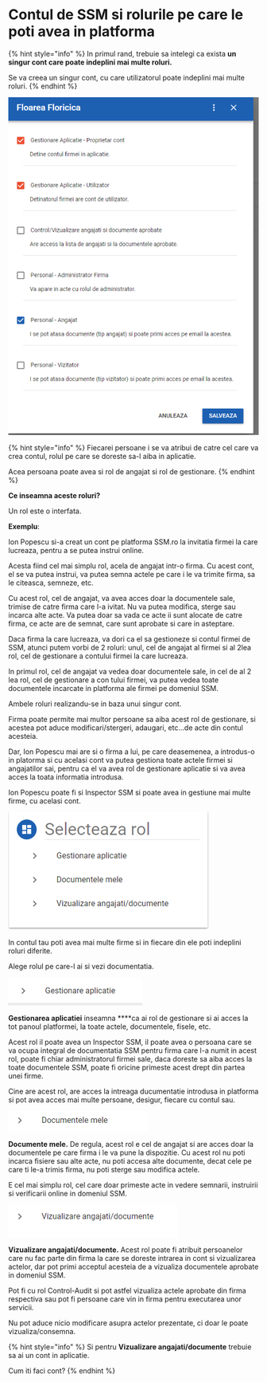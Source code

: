 # Contul de SSM si rolurile pe care le poti avea in platforma

{% hint style="info" %}
In primul rand, trebuie sa intelegi ca exista **un singur cont care poate indeplini mai multe roluri.**

Se va creea un singur cont, cu care utilizatorul poate indeplini mai multe roluri.
{% endhint %}

 

![](.gitbook/assets/image%20%28126%29.png)

{% hint style="info" %}
Fiecarei persoane i se va atribui de catre cel care va crea contul, rolul pe care se doreste sa-l aiba in aplicatie. 

Acea persoana poate avea si rol de angajat si rol de gestionare.
{% endhint %}

**Ce inseamna aceste roluri?** 

Un rol este o interfata. 

**Exemplu**: 

Ion Popescu si-a creat un cont pe platforma SSM.ro la invitatia firmei la care lucreaza, pentru a se putea instrui online. 

Acesta fiind cel mai simplu rol, acela de angajat intr-o firma. Cu acest cont, el se va putea instrui, va putea semna actele pe care i le va trimite firma, sa le citeasca, semneze, etc. 

Cu acest rol, cel de angajat, va avea acces doar la documentele sale,  trimise de catre firma care l-a ivitat. Nu va putea modifica, sterge sau incarca alte acte. Va putea doar sa vada ce acte ii sunt alocate de catre firma, ce acte are de semnat, care sunt aprobate si care in asteptare.

Daca firma la care lucreaza, va dori ca el sa gestioneze si contul firmei de SSM, atunci putem vorbi de 2 roluri: unul, cel de angajat al firmei si al 2lea rol, cel de gestionare a contului firmei la care lucreaza.

In primul rol, cel de angajat va vedea doar documentele sale, in cel de al 2 lea rol, cel de gestionare a con tului firmei, va putea vedea toate documentele  incarcate in platforma ale firmei pe domeniul SSM.

Ambele roluri realizandu-se in baza unui singur cont. 

Firma poate permite mai multor persoane sa aiba acest rol de gestionare, si acestea pot aduce  modificari/stergeri, adaugari, etc...de acte din contul acesteia.



Dar, Ion Popescu mai are si o firma a lui, pe care deasemenea, a introdus-o in platorma si cu acelasi cont va putea gestiona toate actele firmei si angajatilor sai, pentru ca el va avea rol de gestionare aplicatie si va avea acces la toata informatia introdusa.

Ion Popescu poate fi si Inspector SSM si poate avea in gestiune mai multe firme, cu acelasi cont.

 

![](.gitbook/assets/image%20%28120%29.png)



In contul tau poti avea mai multe firme si in fiecare din ele poti indeplini roluri diferite.

Alege rolul pe care-l ai si vezi documentatia.

![](.gitbook/assets/image%20%28123%29.png)

**Gestionarea aplicatiei** inseamna ****ca ai rol de gestionare si ai acces la tot panoul platformei, la toate actele, documentele, fisele, etc.

Acest rol il poate avea un Inspector SSM, il poate avea o persoana care se va ocupa integral de documentatia SSM pentru firma care l-a numit in acest rol, poate fi chiar administratorul firmei sale, daca doreste sa aiba acces la toate documentele SSM, poate fi oricine primeste acest drept din partea unei firme.

Cine are acest rol, are acces la intreaga ducumentatie introdusa in platforma si pot avea acces mai multe persoane, desigur, fiecare cu contul sau.

![](.gitbook/assets/image%20%28121%29.png)



**Documente mele.**  De regula, acest rol e cel de angajat si are acces doar la documentele pe care firma  i le va pune la dispozitie. Cu acest rol nu poti incarca fisiere sau alte acte, nu poti accesa alte documente, decat cele pe care ti le-a trimis firma, nu poti sterge sau modifica actele.

 E cel mai simplu rol, cel care doar primeste acte in vedere semnarii, instruirii si verificarii online in domeniul SSM.



![](.gitbook/assets/image%20%28122%29.png)

**Vizualizare angajati/documente.** Acest rol poate fi atribuit persoanelor care nu fac parte din firma la care se doreste intrarea in cont si vizualizarea actelor, dar pot primi acceptul acesteia de a vizualiza documentele aprobate in domeniul SSM.

 Pot fi cu rol Control-Audit si pot astfel vizualiza actele aprobate din firma respectiva sau pot fi persoane care vin in firma pentru executarea unor servicii.

Nu pot aduce nicio modificare asupra actelor prezentate, ci doar le poate vizualiza/consemna.



{% hint style="info" %}
Si pentru **Vizualizare angajati/documente** trebuie sa ai un cont in aplicatie.

Cum iti faci cont? 
{% endhint %}





